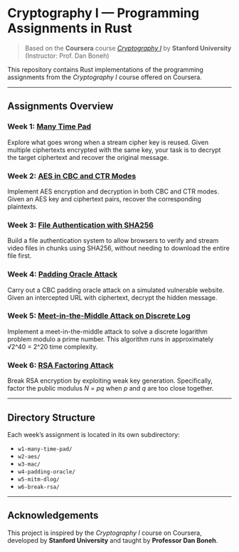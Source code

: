 # Cryptography I — Programming Assignments in Rust  
> Based on the **Coursera** course [*Cryptography I*](https://www.coursera.org/learn/crypto) by **Stanford University** (Instructor: Prof. Dan Boneh)

This repository contains Rust implementations of the programming assignments from the *Cryptography I* course offered on Coursera.

---

## Assignments Overview

### Week 1: [Many Time Pad][week-1]  
Explore what goes wrong when a stream cipher key is reused. Given multiple ciphertexts encrypted with the same key, your task is to decrypt the target ciphertext and recover the original message.

### Week 2: [AES in CBC and CTR Modes][week-2]  
Implement AES encryption and decryption in both CBC and CTR modes. Given an AES key and ciphertext pairs, recover the corresponding plaintexts.

### Week 3: [File Authentication with SHA256][week-3]  
Build a file authentication system to allow browsers to verify and stream video files in chunks using SHA256, without needing to download the entire file first.

### Week 4: [Padding Oracle Attack][week-4]  
Carry out a CBC padding oracle attack on a simulated vulnerable website. Given an intercepted URL with ciphertext, decrypt the hidden message.

### Week 5: [Meet-in-the-Middle Attack on Discrete Log][week-5]  
Implement a meet-in-the-middle attack to solve a discrete logarithm problem modulo a prime number. This algorithm runs in approximately √2^40 = 2^20 time complexity.

### Week 6: [RSA Factoring Attack][week-6]  
Break RSA encryption by exploiting weak key generation. Specifically, factor the public modulus _N = pq_ when _p_ and _q_ are too close together.

---

## Directory Structure

Each week’s assignment is located in its own subdirectory:

- `w1-many-time-pad/`
- `w2-aes/`
- `w3-mac/`
- `w4-padding-oracle/`
- `w5-mitm-dlog/`
- `w6-break-rsa/`

[week-1]: w1-many-time-pad/
[week-2]: w2-aes/
[week-3]: w3-mac/
[week-4]: w4-padding-oracle/
[week-5]: w5-mitm-dlog/
[week-6]: w6-break-rsa/

---

## Acknowledgements

This project is inspired by the *Cryptography I* course on Coursera, developed by **Stanford University** and taught by **Professor Dan Boneh**.

